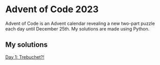 # Advent of Code 2023
Advent of Code is an Advent calendar revealing a new two-part puzzle each day until December 25th. My solutions are made using Python.

## My solutions
[Day 1: Trebuchet?!](https://github.com/sohvip/advent-of-code-23/tree/main/day_1)
